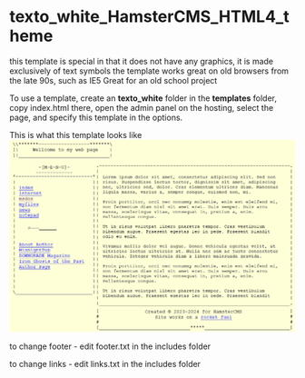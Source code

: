 # texto_white_HamsterCMS_HTML4_theme

this template is special in that it does not have any graphics, it is made exclusively of text symbols
the template works great on old browsers from the late 90s, such as IE5
Great for an old school project


To use a template, create an **texto_white** folder in the **templates** folder, copy index.html there, open the admin panel on the hosting, select the page, and specify this template in the options.

This is what this template looks like
![this is what theme looks like](https://github.com/turboblack/texto_white_HamsterCMS_HTML4_theme/blob/main/texto_white.png)

to change footer - edit footer.txt in the includes folder

to change links - edit links.txt in the includes folder



